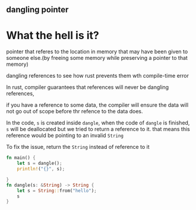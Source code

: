 ## dangling pointer
# What the hell is it? 
pointer that referes to the location in memory that may have been given to someone else.(by 
freeing some memory while preserving a pointer to that memory)

dangling references to see how rust prevents them wth compile-time error

In rust, compiler guarantees that references will never be dangling references,

if you have a reference to some data, the compiler will ensure the data will not go out of scope
before thr refence to the data does.


In the code, `s` is created inside `dangle`, when the code of `dangle` is finished, `s` will be deallocated but 
we tried  to return a reference to it. that means this reference would be pointing to an invalid `String`

To fix the issue, return the `String` instead of reference to it

```rust
fn main() {
    let s = dangle();
    println!("{}", s);

}
fn dangle(s: &String) -> String {
    let s = String::from("hello");
    s
}
```